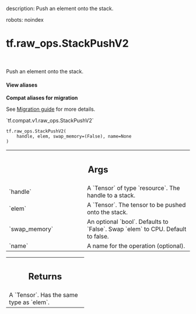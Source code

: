 description: Push an element onto the stack.

robots: noindex

# tf.raw_ops.StackPushV2

<!-- Insert buttons and diff -->

<table class="tfo-notebook-buttons tfo-api nocontent" align="left">

</table>



Push an element onto the stack.

<section class="expandable">
  <h4 class="showalways">View aliases</h4>
  <p>
<b>Compat aliases for migration</b>
<p>See
<a href="https://www.tensorflow.org/guide/migrate">Migration guide</a> for
more details.</p>
<p>`tf.compat.v1.raw_ops.StackPushV2`</p>
</p>
</section>

<pre class="devsite-click-to-copy prettyprint lang-py tfo-signature-link">
<code>tf.raw_ops.StackPushV2(
    handle, elem, swap_memory=(False), name=None
)
</code></pre>



<!-- Placeholder for "Used in" -->


<!-- Tabular view -->
 <table class="responsive fixed orange">
<colgroup><col width="214px"><col></colgroup>
<tr><th colspan="2"><h2 class="add-link">Args</h2></th></tr>

<tr>
<td>
`handle`
</td>
<td>
A `Tensor` of type `resource`. The handle to a stack.
</td>
</tr><tr>
<td>
`elem`
</td>
<td>
A `Tensor`. The tensor to be pushed onto the stack.
</td>
</tr><tr>
<td>
`swap_memory`
</td>
<td>
An optional `bool`. Defaults to `False`.
Swap `elem` to CPU. Default to false.
</td>
</tr><tr>
<td>
`name`
</td>
<td>
A name for the operation (optional).
</td>
</tr>
</table>



<!-- Tabular view -->
 <table class="responsive fixed orange">
<colgroup><col width="214px"><col></colgroup>
<tr><th colspan="2"><h2 class="add-link">Returns</h2></th></tr>
<tr class="alt">
<td colspan="2">
A `Tensor`. Has the same type as `elem`.
</td>
</tr>

</table>

